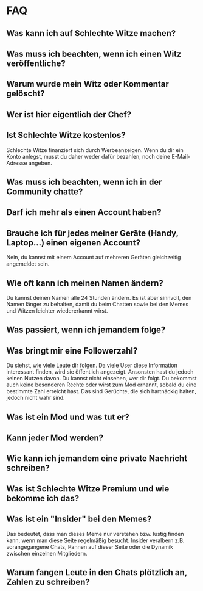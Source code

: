 # FAQ

## Was kann ich auf Schlechte Witze machen?

## Was muss ich beachten, wenn ich einen Witz veröffentliche?

## Warum wurde mein Witz oder Kommentar gelöscht?

## Wer ist hier eigentlich der Chef?

## Ist Schlechte Witze kostenlos?

Schlechte Witze finanziert sich durch Werbeanzeigen. Wenn du dir ein Konto anlegst, musst du daher weder dafür bezahlen, noch deine E-Mail-Adresse angeben.

## Was muss ich beachten, wenn ich in der Community chatte?

## Darf ich mehr als einen Account haben?

## Brauche ich für jedes meiner Geräte (Handy, Laptop...) einen eigenen Account?

Nein, du kannst mit einem Account auf mehreren Geräten gleichzeitig angemeldet sein.

## Wie oft kann ich meinen Namen ändern?

Du kannst deinen Namen alle 24 Stunden ändern. Es ist aber sinnvoll, den Namen länger zu behalten, damit du beim Chatten sowie bei den Memes und Witzen leichter wiedererkannt wirst.

## Was passiert, wenn ich jemandem folge?

## Was bringt mir eine Followerzahl?

Du siehst, wie viele Leute dir folgen. Da viele User diese Information interessant finden, wird sie öffentlich angezeigt. Ansonsten hast du jedoch keinen Nutzen davon. Du kannst nicht einsehen, wer dir folgt. Du bekommst auch keine besonderen Rechte oder wirst zum Mod ernannt, sobald du eine bestimmte Zahl erreicht hast. Das sind Gerüchte, die sich hartnäckig halten, jedoch nicht wahr sind.

## Was ist ein Mod und was tut er?

## Kann jeder Mod werden?

## Wie kann ich jemandem eine private Nachricht schreiben?

## Was ist Schlechte Witze Premium und wie bekomme ich das?

## Was ist ein "Insider" bei den Memes?

Das bedeutet, dass man dieses Meme nur verstehen bzw. lustig finden kann, wenn man diese Seite regelmäßig besucht. Insider veralbern z.B. vorangegangene Chats, Pannen auf dieser Seite oder die Dynamik zwischen einzelnen Mitgliedern.

## Warum fangen Leute in den Chats plötzlich an, Zahlen zu schreiben?
